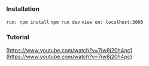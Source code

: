 ### Installation

`run: npm install`
`npm run dev`
`view on: localhost:3000`

### Tutorial

[https://www.youtube.com/watch?v=7iw8j20h4pc](https://www.youtube.com/watch?v=7iw8j20h4pc)
